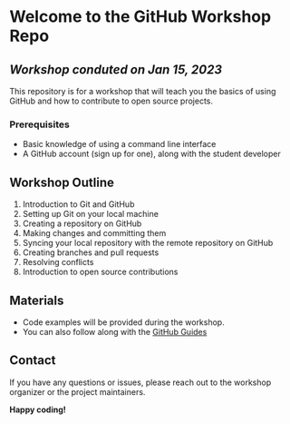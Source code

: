 # Welcome to the GitHub Workshop Repo
## _**Workshop conduted on Jan 15, 2023**_
This repository is for a workshop that will teach you the basics of using GitHub and how to contribute to open source projects.

### Prerequisites
- Basic knowledge of using a command line interface
- A GitHub account (sign up for one), along with the student developer 

## Workshop Outline
1. Introduction to Git and GitHub
2. Setting up Git on your local machine
3. Creating a repository on GitHub
4. Making changes and committing them
5. Syncing your local repository with the remote repository on GitHub
6. Creating branches and pull requests
7. Resolving conflicts
8. Introduction to open source contributions

## Materials
- Code examples will be provided during the workshop.
- You can also follow along with the [GitHub Guides](https://docs.github.com/en)

## Contact
If you have any questions or issues, please reach out to the workshop organizer or the project maintainers.

**Happy coding!**
